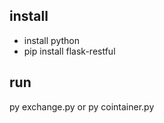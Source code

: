 ## install

- install python
- pip install flask-restful


## run

py exchange.py or
py cointainer.py
